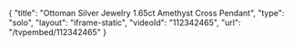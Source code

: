 {
    "title": "Ottoman Silver Jewelry 1.65ct Amethyst Cross Pendant",
    "type": "solo",
    "layout": "iframe-static",
    "videoId": "112342465",
    "url": "\/tvpembed\/112342465"
}